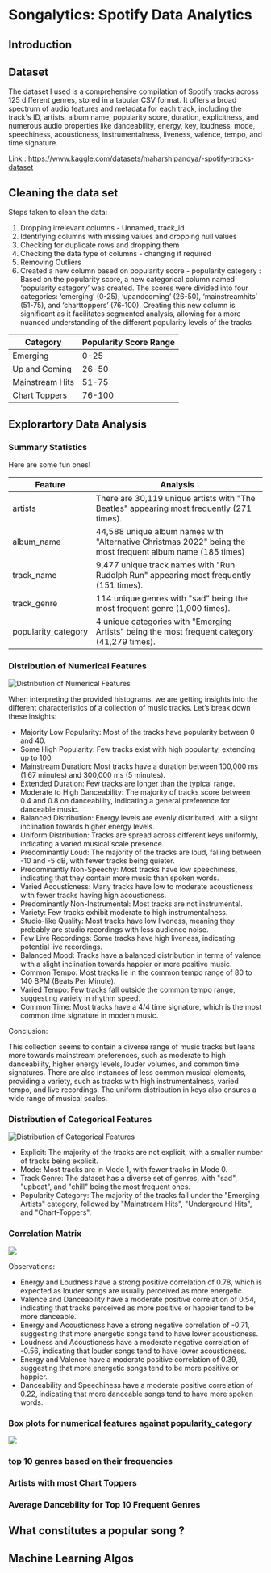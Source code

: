 # Songalytics: Spotify Data Analytics

## Introduction

## Dataset

The dataset I used is a comprehensive compilation of Spotify tracks across 125 different genres, stored in a tabular CSV format. It offers a broad spectrum of audio features and metadata for each track, including the track's ID, artists, album name, popularity score, duration, explicitness, and numerous audio properties like danceability, energy, key, loudness, mode, speechiness, acousticness, instrumentalness, liveness, valence, tempo, and time signature.

Link : https://www.kaggle.com/datasets/maharshipandya/-spotify-tracks-dataset

## Cleaning the data set

Steps taken to clean the data:
1. Dropping irrelevant columns - Unnamed, track_id
2. Identifying columns with missing values and dropping null values
3. Checking for duplicate rows and dropping them
4. Checking the data type of columns - changing if required
5. Removing Outliers
6. Created a new column based  on popularity score - popularity category : Based on the popularity score, a new categorical column named ‘popularity category’ was created. The scores were divided into four categories: ‘emerging’ (0-25), ‘upandcoming’ (26-50), ‘mainstreamhits’ (51-75), and ‘charttoppers’ (76-100). Creating this new column is significant as it facilitates segmented analysis, allowing for a more nuanced understanding of the different popularity levels of the tracks

| Category  | Popularity Score Range |
| ------------- | ------------- |
| Emerging | 0-25 |
| Up and Coming  | 26-50  |
| Mainstream Hits  | 51-75 |
| Chart Toppers  | 76-100  |


## Explorartory Data Analysis

### Summary Statistics

Here are some fun ones!

| Feature | Analysis |
| ------------- | ------------- |
| artists  | There are 30,119 unique artists with "The Beatles" appearing most frequently (271 times).  |
| album_name  | 44,588 unique album names with "Alternative Christmas 2022" being the most frequent album name (185 times)  |
| track_name  | 9,477 unique track names with "Run Rudolph Run" appearing most frequently (151 times).  |
| track_genre  | 114 unique genres with "sad" being the most frequent genre (1,000 times).  |
| popularity_category  | 4 unique categories with "Emerging Artists" being the most frequent category (41,279 times). |

### Distribution of Numerical Features

![Distribution of Numerical Features](https://github.com/adiimated/Songalytics-Spotify-Data-Analysis/blob/main/images/distribution.png)

When interpreting the provided histograms, we are getting insights into the different characteristics of a collection of music tracks. Let’s break down these insights:

* Majority Low Popularity: Most of the tracks have popularity between 0 and 40.
* Some High Popularity: Few tracks exist with high popularity, extending up to 100.
* Mainstream Duration: Most tracks have a duration between 100,000 ms (1.67 minutes) and 300,000 ms (5 minutes).
* Extended Duration: Few tracks are longer than the typical range.
* Moderate to High Danceability: The majority of tracks score between 0.4 and 0.8 on danceability, indicating a general preference for danceable music.
* Balanced Distribution: Energy levels are evenly distributed, with a slight inclination towards higher energy levels.
* Uniform Distribution: Tracks are spread across different keys uniformly, indicating a varied musical scale presence.
* Predominantly Loud: The majority of the tracks are loud, falling between -10 and -5 dB, with fewer tracks being quieter.
* Predominantly Non-Speechy: Most tracks have low speechiness, indicating that they contain more music than spoken words.
* Varied Acousticness: Many tracks have low to moderate acousticness with fewer tracks having high acousticness.
* Predominantly Non-Instrumental: Most tracks are not instrumental.
* Variety: Few tracks exhibit moderate to high instrumentalness.
* Studio-like Quality: Most tracks have low liveness, meaning they probably are studio recordings with less audience noise.
* Few Live Recordings: Some tracks have high liveness, indicating potential live recordings.
* Balanced Mood: Tracks have a balanced distribution in terms of valence with a slight inclination towards happier or more positive music.
* Common Tempo: Most tracks lie in the common tempo range of 80 to 140 BPM (Beats Per Minute).
* Varied Tempo: Few tracks fall outside the common tempo range, suggesting variety in rhythm speed.
* Common Time: Most tracks have a 4/4 time signature, which is the most common time signature in modern music.

Conclusion:

This collection seems to contain a diverse range of music tracks but leans more towards mainstream preferences, such as moderate to high danceability, higher energy levels, louder volumes, and common time signatures. There are also instances of less common musical elements, providing a variety, such as tracks with high instrumentalness, varied tempo, and live recordings. The uniform distribution in keys also ensures a wide range of musical scales.

### Distribution of Categorical Features

![Distribution of Categorical Features](https://github.com/adiimated/Songalytics-Spotify-Data-Analysis/blob/main/images/Cat%20features.png)

* Explicit: The majority of the tracks are not explicit, with a smaller number of tracks being explicit.
* Mode: Most tracks are in Mode 1, with fewer tracks in Mode 0.
* Track Genre: The dataset has a diverse set of genres, with "sad", "upbeat", and "chill" being the most frequent ones.
* Popularity Category: The majority of the tracks fall under the "Emerging Artists" category, followed by "Mainstream Hits", "Underground Hits", and "Chart-Toppers".

### Correlation Matrix

![](https://github.com/adiimated/Songalytics-Spotify-Data-Analysis/blob/main/images/corr%20matrix.png)

Observations:

* Energy and Loudness have a strong positive correlation of 0.78, which is expected as louder songs are usually perceived as more energetic.
* Valence and Danceability have a moderate positive correlation of 0.54, indicating that tracks perceived as more positive or happier tend to be more danceable.
* Energy and Acousticness have a strong negative correlation of -0.71, suggesting that more energetic songs tend to have lower acousticness.
* Loudness and Acousticness have a moderate negative correlation of -0.56, indicating that louder songs tend to have lower acousticness.
* Energy and Valence have a moderate positive correlation of 0.39, suggesting that more energetic songs tend to be more positive or happier.
* Danceability and Speechiness have a moderate positive correlation of 0.22, indicating that more danceable songs tend to have more spoken words.

###  Box plots for numerical features against popularity_category

![](https://github.com/adiimated/Songalytics-Spotify-Data-Analysis/blob/main/images/box%20plots%20by%20popularity%20category.png)

### top 10 genres based on their frequencies

### Artists with most Chart Toppers

### Average Dancebility for Top 10 Frequent Genres

## What constitutes a popular song ?

## Machine Learning Algos
